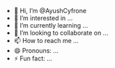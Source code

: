 - 👋 Hi, I’m @AyushCyfrone
- 👀 I’m interested in ...
- 🌱 I’m currently learning ...
- 💞️ I’m looking to collaborate on ...
- 📫 How to reach me ...
- 😄 Pronouns: ...
- ⚡ Fun fact: ...

<!---
AyushCyfrone/AyushCyfrone is a ✨ special ✨ repository because its `README.md` (this file) appears on your GitHub profile.
You can click the Preview link to take a look at your changes.
--->
